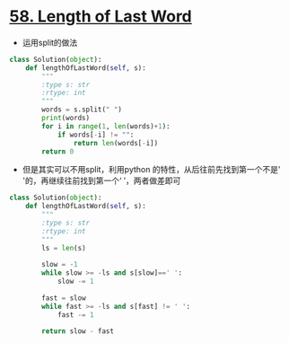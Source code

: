 # [58. Length of Last Word](https://leetcode.com/problems/length-of-last-word/#/solutions)
*  运用split的做法
```python
class Solution(object):
    def lengthOfLastWord(self, s):
        """
        :type s: str
        :rtype: int
        """
        words = s.split(" ")
        print(words)
        for i in range(1, len(words)+1):
            if words[-i] != "":
                return len(words[-i])
        return 0
```

* 但是其实可以不用split，利用python 的特性，从后往前先找到第一个不是' '的，再继续往前找到第一个‘ ’，两者做差即可
```python
class Solution(object):
    def lengthOfLastWord(self, s):
        """
        :type s: str
        :rtype: int
        """
        ls = len(s)
        
        slow = -1
        while slow >= -ls and s[slow]==' ':
            slow -= 1
            
        fast = slow
        while fast >= -ls and s[fast] != ' ':
            fast -= 1
        
        return slow - fast
```
